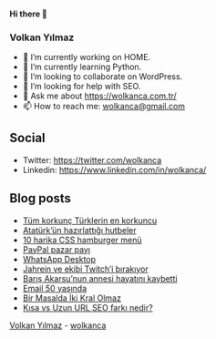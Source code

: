 #### Hi there 👋

### Volkan Yılmaz

- 🔭 I’m currently working on HOME.
- 🌱 I’m currently learning Python.
- 👯 I’m looking to collaborate on WordPress.
- 🤔 I’m looking for help with SEO.
- 💬 Ask me about https://wolkanca.com.tr/
- 📫 How to reach me: wolkanca@gmail.com

## Social
- Twitter: https://twitter.com/wolkanca
- Linkedin: https://www.linkedin.com/in/wolkanca/



## Blog posts
<!-- BLOG-POST-LIST:START -->
- [Tüm korkunç Türklerin en korkuncu](https://wolkanca.com.tr/tum-korkunc-turklerin-en-korkuncu/)
- [Atatürk’ün hazırlattığı hutbeler](https://wolkanca.com.tr/ataturkun-hazirlattigi-hutbeler/)
- [10 harika CSS hamburger menü](https://wolkanca.com.tr/10-harika-css-hamburger-menu/)
- [PayPal pazar payı](https://wolkanca.com.tr/paypal-pazar-payi/)
- [WhatsApp Desktop](https://wolkanca.com.tr/whatsapp-desktop/)
- [Jahrein ve ekibi Twitch’i bırakıyor](https://wolkanca.com.tr/jahrein-ve-ekibi-twitchi-birakiyor/)
- [Barış Akarsu’nun annesi hayatını kaybetti](https://wolkanca.com.tr/baris-akarsunun-annesi-hayatini-kaybetti/)
- [Email 50 yaşında](https://wolkanca.com.tr/email-50-yasinda/)
- [Bir Masalda İki Kral Olmaz](https://wolkanca.com.tr/bir-masalda-iki-kral-olmaz/)
- [Kısa vs Uzun URL SEO farkı nedir?](https://wolkanca.com.tr/kisa-vs-uzun-url-seo-farki-nedir/)
<!-- BLOG-POST-LIST:END -->


[Volkan Yılmaz](https://volkanyilmaz.com.tr/) - [wolkanca](https://wolkanca.com.tr/)
